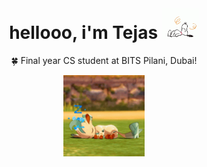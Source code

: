 <h1 align="center">hellooo, i'm Tejas <img src="yeayep/snoopy.gif" height="50px"> </h1>

<p align="center">
  🍀 Final year CS student at BITS Pilani, Dubai!
</p>

<div align="center">
</div>

<p align="center">
  <img src="yeayep/sleep.gif" height="130px" />
</p>
